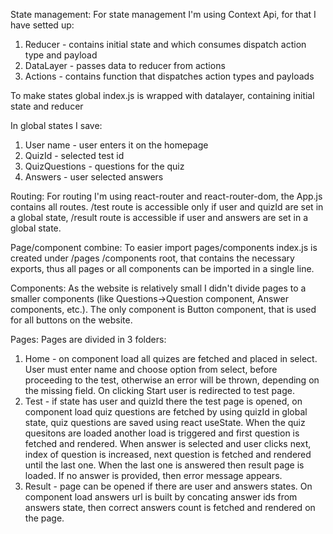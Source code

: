 State management: 
For state management I'm using Context Api, for that I have setted up:
1) Reducer - contains initial state and which consumes dispatch action type and payload
2) DataLayer - passes data to reducer from actions
3) Actions - contains function that dispatches action types and payloads

To make states global index.js is wrapped with datalayer, containing initial state and reducer

In global states I save:
1) User name - user enters it on the homepage
2) QuizId - selected test id
3) QuizQuestions - questions for the quiz
4) Answers - user selected answers

Routing:
For routing I'm using react-router and react-router-dom, the App.js contains all routes. /test route is accessible only if user and quizId are set in a global state, /result route is accessible if user and answers are set in a global state.

Page/component combine:
To easier import pages/components index.js is created under /pages /components root, that contains the necessary exports, thus all pages or all components can be imported in a single line.

Components:
As the website is relatively small I didn't divide pages to a smaller components (like Questions->Question component, Answer components, etc.). The only component is Button component, that is used for all buttons on the website.

Pages:
Pages are divided in 3 folders:
1) Home - on component load all quizes are fetched and placed in select. User must enter name and choose option from select, before proceeding to the test, otherwise an error will be thrown, depending on the missing field. On clicking Start user is redirected to test page.
2) Test - if state has user and quizId there the test page is opened, on component load quiz questions are fetched by using quizId in global state, quiz questions are saved using react useState. When the quiz quesitons are loaded another load is triggered and first question is fetched and rendered.
When answer is selected and user clicks next, index of question is increased, next question is fetched and rendered until the last one. When the last one is answered then result page is loaded.
If no answer is provided, then error message appears.
3) Result - page can be opened if there are user and answers states. On component load answers url is built by concating answer ids from answers state, then correct answers count is fetched and rendered on the page. 
